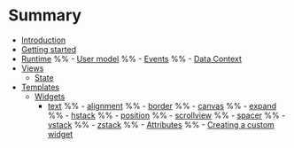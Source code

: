 # Summary

- [Introduction](./introduction.md)
- [Getting started](./getting-started.md)
- [Runtime](./runtime.md)
    %% - [User model](./templates/usermodel.md)
    %% - [Events](./templates/events.md)
    %% - [Data Context](./templates/data-ctx.md)
- [Views](./views.md)
    - [State](./templates/state.md)
- [Templates](./templates.md)
    - [Widgets](./templates/widgets.md)
        - [text](./templates/widgets/text.md)
    %%     - [alignment](./templates/alignment.md)
    %%     - [border](./templates/border.md)
    %%     - [canvas](./templates/canvas.md)
    %%     - [expand](./templates/expand.md)
    %%     - [hstack](./templates/hstack.md)
    %%     - [position](./templates/position.md)
    %%     - [scrollview](./templates/scrollview.md)
    %%     - [spacer](./templates/spacer.md)
    %%     - [vstack](./templates/vstack.md)
    %%     - [zstack](./templates/zstack.md)
    %% - [Attributes](./templates/attributes.md)
    %% - [Creating a custom widget](./templates/creating-custom-widget.md)
